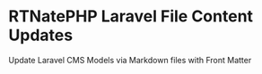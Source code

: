 # RTNatePHP Laravel File Content Updates
Update Laravel CMS Models via Markdown files with Front Matter